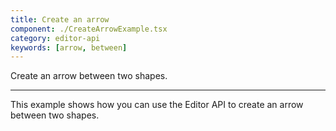 ```yaml
---
title: Create an arrow
component: ./CreateArrowExample.tsx
category: editor-api
keywords: [arrow, between]
---
```


Create an arrow between two shapes.

---

This example shows how you can use the Editor API to create an arrow between two shapes.

